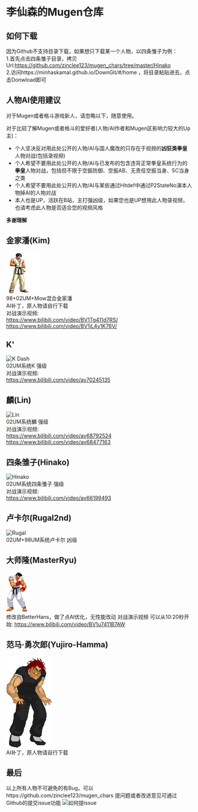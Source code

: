 # 李仙森的Mugen仓库

## 如何下载
因为Github不支持目录下载，如果想只下载某一个人物，以四条雏子为例：  
1.首先点击四条雏子目录，拷贝Url:https://github.com/zinclee123/mugen_chars/tree/master/Hinako  
2.访问https://minhaskamal.github.io/DownGit/#/home ，将目录粘贴进去，点击Donwload即可  

## 人物AI使用建议
对于Mugen或者格斗游戏新人，请忽略以下，随意使用。

对于比较了解Mugen或者格斗的爱好者(人物/AI作者和Mugen区影响力较大的Up主)：
* 个人坚决反对用此处公开的人物/AI与国人魔改的只存在于视频的**凶狂类拳皇**人物对战(包括录视频)
* 个人希望不要用此处公开的人物/AI与已发布的包含违背正常拳皇系统行为的**拳皇**人物对战，包括但不限于空振防御、空振AB、无责任空振当身、5C当身之类
* 个人希望不要用此处公开的人物/AI与某些通过Hitdef中通过P2StateNo演本人物掉AI的人物对战  
* 本人也是UP，活跃在B站，主打强凶级，如果您也是UP想用此人物录视频，也请考虑此人物是否适合您的视频风格  

**多谢理解**

## 金家潘(Kim) 
![Kim](https://github.com/zinclee123/mugen_chars/blob/master/Resources/kim.gif)  
98+02UM+Mow混合金家潘   
AI补丁，原人物请自行下载   
对战演示视频:    
https://www.bilibili.com/video/BV1Tg411d7RS/   
https://www.bilibili.com/video/BV1jL4y1K76V/   

## K'
![K Dash](https://github.com/zinclee123/mugen_chars/blob/master/Resources/KDash.gif)  
02UM系统K 强级  
对战演示视频:  
https://www.bilibili.com/video/av70245135 

## 麟(Lin)
![Lin](https://github.com/zinclee123/mugen_chars/blob/master/Resources/Lin.gif)  
02UM系统麟 强级   
对战演示视频:   
https://www.bilibili.com/video/av68792524   
https://www.bilibili.com/video/av68477163

## 四条雏子(Hinako)
![Hinako](https://github.com/zinclee123/mugen_chars/blob/master/Resources/Hinako.gif)   
02UM系统四条雏子 强级   
对战演示视频:   
https://www.bilibili.com/video/av66199493  

## 卢卡尔(Rugal2nd)
![Rugal](https://github.com/zinclee123/mugen_chars/blob/master/Resources/Rugal.gif)    
02UM+98UM系统卢卡尔 凶级

## 大师隆(MasterRyu)
![Hinako](https://github.com/zinclee123/mugen_chars/blob/master/Resources/MasterRyu.gif)    
修改自BetterHans，做了点AI优化，无性能改动
对战演示视频 可以从10:20秒开始:
https://www.bilibili.com/video/BV1u7411B7AW    

## 范马·勇次郎(Yujiro-Hamma) 
![Yujiro](https://github.com/zinclee123/mugen_chars/blob/master/Resources/yujiro.gif)  
AI补丁，原人物请自行下载

## 最后
以上所有人物不可避免的有Bug，可以https://github.com/zinclee123/mugen_chars 提问题或者改进意见可通过Github的提交issue功能
![如何提issue](https://github.com/zinclee123/mugen_chars/blob/master/Resources/issue.png)
